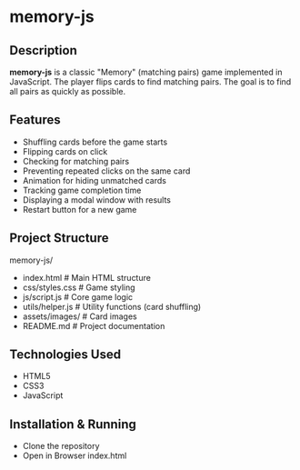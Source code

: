# memory-js
## Description

**memory-js** is a classic "Memory" (matching pairs) game implemented in JavaScript. The player flips cards to find matching pairs. The goal is to find all pairs as quickly as possible.

## Features

- Shuffling cards before the game starts
- Flipping cards on click
- Checking for matching pairs
- Preventing repeated clicks on the same card
- Animation for hiding unmatched cards
- Tracking game completion time
- Displaying a modal window with results
- Restart button for a new game

## Project Structure

memory-js/
- index.html           # Main HTML structure
- css/styles.css       # Game styling
- js/script.js         # Core game logic
- utils/helper.js      # Utility functions (card shuffling)
- assets/images/       # Card images
- README.md            # Project documentation

## Technologies Used

- HTML5
- CSS3
- JavaScript

## Installation & Running
- Clone the repository
- Open in Browser index.html